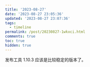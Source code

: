 ```yaml
---
title: '2023-08-27'
date: '2023-08-27 23:05:36'
updated: '2023-08-27 23:07:36'
tags:
  - timeline
permalink: /post/20230827-1wkxci.html
comments: true
toc: true
hidden: true
---
```



发布工具 1.10.3 应该是比较稳定的版本了。

‍
